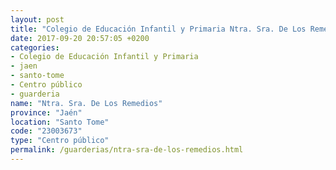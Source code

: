 ```yaml
---
layout: post
title: "Colegio de Educación Infantil y Primaria Ntra. Sra. De Los Remedios"
date: 2017-09-20 20:57:05 +0200
categories:
- Colegio de Educación Infantil y Primaria
- jaen
- santo-tome
- Centro público
- guarderia
name: "Ntra. Sra. De Los Remedios"
province: "Jaén"
location: "Santo Tome"
code: "23003673"
type: "Centro público"
permalink: /guarderias/ntra-sra-de-los-remedios.html
---
```

